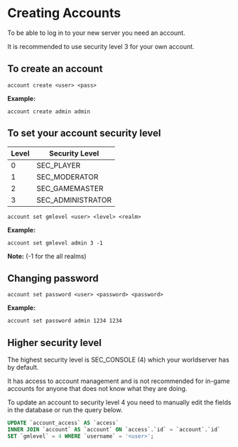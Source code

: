 # Creating Accounts

To be able to log in to your new server you need an account. 

It is recommended to use security level 3 for your own account.

## To create an account

```
account create <user> <pass>
```

**Example:**

```
account create admin admin
```

## To set your account security level

| Level | Security Level    |
|-------|-------------------|
| 0     | SEC_PLAYER        |
| 1     | SEC_MODERATOR     |
| 2     | SEC_GAMEMASTER    |
| 3     | SEC_ADMINISTRATOR |

```
account set gmlevel <user> <level> <realm>
```

**Example:**

```
account set gmlevel admin 3 -1
```

**Note:** (-1 for the all realms)

## Changing password

```
account set password <user> <password> <password>
```

**Example:**

```
account set password admin 1234 1234
```

## Higher security level

The highest security level is SEC_CONSOLE (4) which your worldserver has by default.

It has access to account management and is not recommended for in-game accounts for anyone that does not know what they are doing.

To update an account to security level 4 you need to manually edit the fields in the database or run the query below.

```sql
UPDATE `account_access` AS `access`
INNER JOIN `account` AS `account` ON `access`.`id` = `account`.`id`
SET `gmlevel` = 4 WHERE `username` = '<user>';
```
